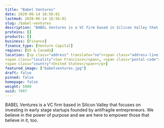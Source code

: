 ```yaml
---
title: "Babel Ventures"
date: 2020-06-14 16:56:01
lastmod: 2020-06-14 16:56:01
slug: /babel-ventures
description: "BABEL Ventures is a VC firm based in Silicon Valley that focuses on investing in early stage startups founded by antifragile entrepreneurs. We believe in the power of purpose and we are here to empower those that believe in it, too."
proteins: []
products: []
business: [Finance]
finance_type: [Venture Capital]
regions: [US & Canada]
location: [<p class="address" translate="no"><span class="address-line1">Geary Boulevard</span><br>
<span class="locality">San Francisco</span>, <span class="postal-code">94118</span><br>
<span class="country">United States</span></p>]
featured_image: ["babelventures.jpg"]
draft: false
pinned: false
homepage: false
weight: 5000
uuid: 7097
---
```

<p>BABEL Ventures is a VC firm based in Silicon Valley that focuses on investing in early stage startups founded by antifragile entrepreneurs. We believe in the power of purpose and we are here to empower those that believe in it, too.</p>
